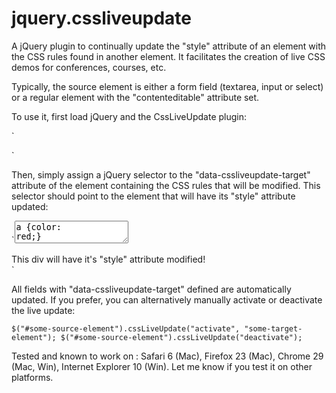 jquery.cssliveupdate
====================

A jQuery plugin to continually update the "style" attribute of an element with the CSS rules found in another element. It facilitates the creation of live CSS demos for conferences, courses, etc.

Typically, the source element is either a form field (textarea, input or select) or a regular element with the "contenteditable" attribute set.

To use it, first load jQuery and the CssLiveUpdate plugin:

`<script src="http://ajax.googleapis.com/ajax/libs/jquery/2.0.3/jquery.min.js"></script>
<script src="js/jquery.cssliveupdate.js"></script>`

Then, simply assign a jQuery selector to the "data-cssliveupdate-target" attribute of the element containing the CSS rules that will be modified. This selector should point to the element that will have its "style" attribute updated:

`<textarea data-cssliveupdate-target="#demo">a {color: red;}</textarea>
<div id="demo">This div will have it's "style" attribute modified!</div>`

All fields with "data-cssliveupdate-target" defined are automatically updated. If you prefer, you can alternatively manually activate or deactivate the live update:

`$("#some-source-element").cssLiveUpdate("activate", "some-target-element");
$("#some-source-element").cssLiveUpdate("deactivate");`

Tested and known to work on : Safari 6 (Mac), Firefox 23 (Mac), Chrome 29 (Mac, Win), Internet Explorer 10 (Win). Let me know if you test it on other platforms.
